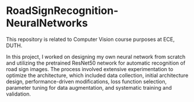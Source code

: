 # RoadSignRecognition-NeuralNetworks

This repository is related to Computer Vision course purposes at ECE, DUTH.

In this project, I worked on designing my own neural network from scratch and utilizing the pretrained ResNet50 network for automatic recognition of road sign images. The process involved extensive experimentation to optimize the architecture, which included data collection, initial architecture design, performance-driven modifications, loss function selection, parameter tuning for data augmentation, and systematic training and validation.
